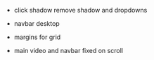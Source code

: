 + click shadow remove shadow and dropdowns
+ navbar desktop
+ margins for grid

+ main video and navbar fixed on scroll
